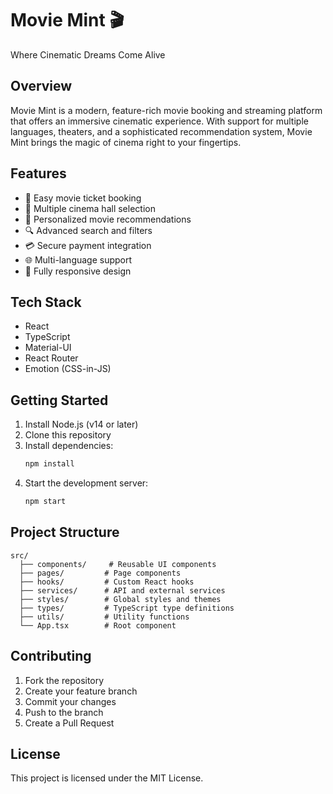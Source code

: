 # Movie Mint 🎬

Where Cinematic Dreams Come Alive

## Overview

Movie Mint is a modern, feature-rich movie booking and streaming platform that offers an immersive cinematic experience. With support for multiple languages, theaters, and a sophisticated recommendation system, Movie Mint brings the magic of cinema right to your fingertips.

## Features

- 🎫 Easy movie ticket booking
- 🏢 Multiple cinema hall selection
- 🎯 Personalized movie recommendations
- 🔍 Advanced search and filters
- 💳 Secure payment integration
- 🌐 Multi-language support
- 📱 Fully responsive design

## Tech Stack

- React
- TypeScript
- Material-UI
- React Router
- Emotion (CSS-in-JS)

## Getting Started

1. Install Node.js (v14 or later)
2. Clone this repository
3. Install dependencies:
   ```bash
   npm install
   ```
4. Start the development server:
   ```bash
   npm start
   ```

## Project Structure

```
src/
  ├── components/     # Reusable UI components
  ├── pages/         # Page components
  ├── hooks/         # Custom React hooks
  ├── services/      # API and external services
  ├── styles/        # Global styles and themes
  ├── types/         # TypeScript type definitions
  ├── utils/         # Utility functions
  └── App.tsx        # Root component
```

## Contributing

1. Fork the repository
2. Create your feature branch
3. Commit your changes
4. Push to the branch
5. Create a Pull Request

## License

This project is licensed under the MIT License.
